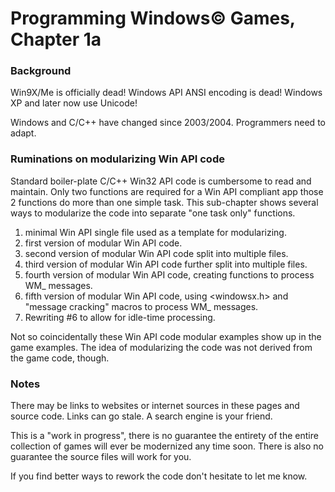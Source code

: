# Programming Windows© Games, Chapter 1a

### Background

Win9X/Me is officially dead!  Windows API ANSI encoding is dead!  Windows XP and later now use Unicode!

Windows and C/C++ have changed since 2003/2004.  Programmers need to adapt.

### Ruminations on modularizing Win API code

Standard boiler-plate C/C++ Win32 API code is cumbersome to read and maintain.  Only two functions are required for a Win API compliant app those 2 functions do more than one simple task.  This sub-chapter shows several ways to  modularize the code into separate "one task only" functions.

1. minimal Win API single file used as a template for modularizing.
2. first version of modular Win API code.
3. second version of modular Win API code split into multiple files.
4. third version of modular Win API code further split into multiple files.
5. fourth version of modular Win API code, creating functions to process WM_ messages.
6. fifth version of modular Win API code, using <windowsx.h> and "message cracking" macros to process WM_ messages.
7. Rewriting #6 to allow for idle-time processing.

Not so coincidentally these Win API code modular examples show up in the game examples.  The idea of modularizing the code was not derived from the game code, though.

### Notes

There may be links to websites or internet sources in these pages and source code. Links can go stale. A search engine is your friend.

This is a "work in progress", there is no guarantee the entirety of the entire collection of games will ever be modernized any time soon.  There is also no guarantee the source files will work for you.

If you find better ways to rework the code don't hesitate to let me know.
